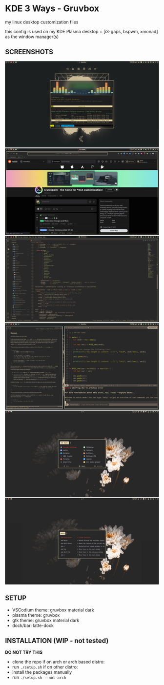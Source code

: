 # KDE 3 Ways - Gruvbox

my linux desktop customization files

this config is used on my KDE Plasma desktop + [i3-gaps, bspwm, xmonad] as the window manager(s)

## SCREENSHOTS

![screenshot1](./screenshots/2022-07-04_13-39.png)
![screenshot2](./screenshots/2022-07-04_13-47.png)
![screenshot3](./screenshots/2022-07-04_13-48.png)
![screenshot4](./screenshots/2022-07-04_13-56.png)
![screenshot5](./screenshots/2022-07-05_12-57.png)
![screenshot6](./screenshots/2022-07-05_12-58.png)

## SETUP

- VSCodium theme: gruvbox material dark
- plasma theme: gruvbox
- gtk theme: gruvbox material dark
- dock/bar: latte-dock

## INSTALLATION (WIP - not tested)

**DO NOT TRY THIS**

- clone the repo
  if on arch or arch based distro:
- run `./setup.sh`
  if on other distro:
- install the packages manually
- run `./setup.sh --not-arch`
